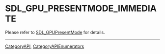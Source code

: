# SDL_GPU_PRESENTMODE_IMMEDIATE

Please refer to [SDL_GPUPresentMode](SDL_GPUPresentMode) for details.

----
[CategoryAPI](CategoryAPI), [CategoryAPIEnumerators](CategoryAPIEnumerators)

